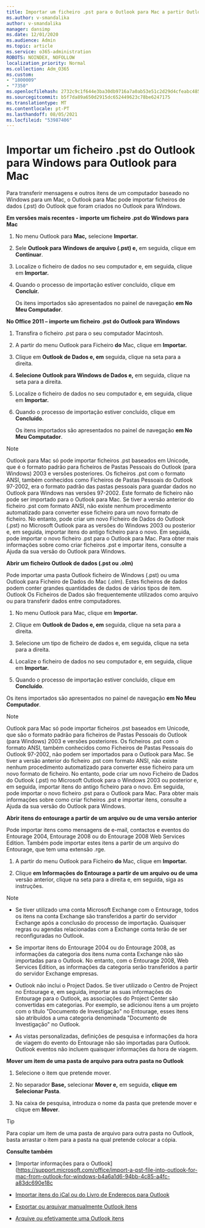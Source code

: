 ```yaml
---
title: Importar um ficheiro .pst para o Outlook para Mac a partir Outlook para Windows
ms.author: v-smandalika
author: v-smandalika
manager: dansimp
ms.date: 12/01/2020
ms.audience: Admin
ms.topic: article
ms.service: o365-administration
ROBOTS: NOINDEX, NOFOLLOW
localization_priority: Normal
ms.collection: Adm_O365
ms.custom:
- "1800009"
- "7350"
ms.openlocfilehash: 2732c9c1f644e3ba30db9716a7a0ab53e51c2d29d4cfeabc485133ed99531a05
ms.sourcegitcommit: b5f7da89a650d2915dc652449623c78be6247175
ms.translationtype: MT
ms.contentlocale: pt-PT
ms.lasthandoff: 08/05/2021
ms.locfileid: "53987406"
---
```

# <a name="import-a-pst-file-from-outlook-for-windows-to-outlook-for-mac"></a>Importar um ficheiro .pst do Outlook para Windows para Outlook para Mac 

Para transferir mensagens e outros itens de um computador baseado no Windows para um Mac, o Outlook para Mac pode importar ficheiros de dados (.pst) do Outlook que foram criados no Outlook para Windows.

**Em versões mais recentes - importe um ficheiro .pst do Windows para Mac**

1. No menu Outlook para **Mac,** selecione **Importar.**

2. Sele **Outlook para Windows de arquivo (.pst) e,** em seguida, clique em **Continuar**.

3. Localize o ficheiro de dados no seu computador e, em seguida, clique em **Importar.**

4. Quando o processo de importação estiver concluído, clique em **Concluir.**

   Os itens importados são apresentados no painel de navegação **em No Meu Computador**.


**No Office 2011 – importe um ficheiro .pst do Outlook para Windows**

1. Transfira o ficheiro .pst para o seu computador Macintosh.

2. A partir do menu Outlook para Ficheiro **do** Mac, clique em **Importar.**

3. Clique em **Outlook de Dados e, em** seguida, clique na seta para a direita.

4. **Selecione Outlook para Windows de Dados e,** em seguida, clique na seta para a direita.

5. Localize o ficheiro de dados no seu computador e, em seguida, clique em **Importar.**

6. Quando o processo de importação estiver concluído, clique em **Concluído**.

   Os itens importados são apresentados no painel de navegação **em No Meu Computador**.

> [!NOTE]
> Outlook para Mac só pode importar ficheiros .pst baseados em Unicode, que é o formato padrão para ficheiros de Pastas Pessoais do Outlook (para Windows) 2003 e versões posteriores. Os ficheiros .pst com o formato ANSI, também conhecidos como Ficheiros de Pastas Pessoais do Outlook 97-2002, era o formato padrão das pastas pessoais para guardar dados no Outlook para Windows nas versões 97-2002. Este formato de ficheiro não pode ser importado para o Outlook para Mac. Se tiver a versão anterior do ficheiro .pst com formato ANSI, não existe nenhum procedimento automatizado para converter esse ficheiro para um novo formato de ficheiro. No entanto, pode criar um novo Ficheiro de Dados do Outlook (.pst) no Microsoft Outlook para as versões do Windows 2003 ou posterior e, em seguida, importar itens do antigo ficheiro para o novo. Em seguida, pode importar o novo ficheiro .pst para o Outlook para Mac. Para obter mais informações sobre como criar ficheiros  .pst e importar itens, consulte a Ajuda da sua versão do Outlook para Windows.

**Abrir um ficheiro Outlook de dados (.pst ou .olm)**

Pode importar uma pasta Outlook ficheiro de Windows (.pst) ou uma Outlook para Ficheiro de Dados do Mac (.olm). Estes ficheiros de dados podem conter grandes quantidades de dados de vários tipos de item. Outlook Os Ficheiros de Dados são frequentemente utilizados como arquivo ou para transferir dados entre computadores.

1. No menu Outlook para Mac, clique em **Importar.**

2. Clique em **Outlook de Dados e, em** seguida, clique na seta para a direita.

3. Selecione um tipo de ficheiro de dados e, em seguida, clique na seta para a direita.

4. Localize o ficheiro de dados no seu computador e, em seguida, clique em **Importar.**

5. Quando o processo de importação estiver concluído, clique em **Concluído**.

Os itens importados são apresentados no painel de navegação **em No Meu Computador**.

> [!NOTE]
> Outlook para Mac só pode importar ficheiros .pst baseados em Unicode, que são o formato padrão para ficheiros de Pastas Pessoais do Outlook (para Windows) 2003 e versões posteriores. Os ficheiros .pst com o formato ANSI, também conhecidos como Ficheiros de Pastas Pessoais do Outlook 97-2002, não podem ser importados para o Outlook para Mac. Se tiver a versão anterior do ficheiro .pst com formato ANSI, não existe nenhum procedimento automatizado para converter esse ficheiro para um novo formato de ficheiro. No entanto, pode criar um novo Ficheiro de Dados do Outlook (.pst) no Microsoft Outlook para o Windows 2003 ou posterior e, em seguida, importar itens do antigo ficheiro para o novo. Em seguida, pode importar o novo ficheiro .pst para o Outlook para Mac. Para obter mais informações sobre como criar ficheiros .pst e importar itens, consulte a Ajuda da sua versão do Outlook para Windows. 

**Abrir itens do entourage a partir de um arquivo ou de uma versão anterior**

Pode importar itens como mensagens de e-mail, contactos e eventos do Entourage 2004, Entourage 2008 ou do Entourage 2008 Web Services Edition. Também pode importar estes itens a partir de um arquivo do Entourage, que tem uma extensão .rge.

1. A partir do menu Outlook para Ficheiro **do** Mac, clique em **Importar.**

2. Clique **em Informações do Entourage a partir de um arquivo ou de uma** versão anterior, clique na seta para a direita e, em seguida, siga as instruções.

> [!NOTE]
- Se tiver utilizado uma conta Microsoft Exchange com o Entourage, todos os itens na conta Exchange são transferidos a partir do servidor Exchange após a conclusão do processo de importação. Quaisquer regras ou agendas relacionadas com a Exchange conta terão de ser reconfiguradas no Outlook.

- Se importar itens do Entourage 2004 ou do Entourage 2008, as informações da categoria dos itens numa conta Exchange não são importadas para o Outlook. No entanto, com o Entourage 2008, Web Services Edition, as informações da categoria serão transferidos a partir do servidor Exchange empresas.

- Outlook não inclui o Project Dados. Se tiver utilizado o Centro de Project no Entourage e, em seguida, importar as suas informações do Entourage para o Outlook, as associações do Project Center são convertidas em categorias. Por exemplo, se adicionou itens a um projeto com o título "Documento de Investigação" no Entourage, esses itens são atribuídos a uma categoria denominada "Documento de Investigação" no Outlook.

- As vistas personalizadas, definições de pesquisa e informações da hora de viagem do evento do Entourage não são importadas para Outlook. Outlook eventos não incluem quaisquer informações da hora de viagem.

**Mover um item de uma pasta de arquivo para outra pasta no Outlook**

1. Selecione o item que pretende mover.

2. No separador **Base,** selecionar **Mover e,** em seguida, **clique em Selecionar Pasta**.

3. Na caixa de pesquisa, introduza o nome da pasta que pretende mover e clique em **Mover**.

> [!TIP]
> Para copiar um item de uma pasta de arquivo para outra pasta no Outlook, basta arrastar o item para a pasta na qual pretende colocar a cópia.

**Consulte também**

- [Importar informações para o Outlook] (https://support.microsoft.com/office/import-a-pst-file-into-outlook-for-mac-from-outlook-for-windows-b4a6a1d6-94bb-4c85-a4fc-a83dc690e18c

- [Importar itens do iCal ou do Livro de Endereços para Outlook](https://support.microsoft.com/office/import-ical-or-address-book-items-into-outlook-for-mac-0450a248-6a40-4f84-ba9c-6c545bc11639)


- [Exportar ou arquivar manualmente Outlook itens](https://support.microsoft.com/office/export-items-to-an-archive-file-in-outlook-for-mac-281a62bf-cc42-46b1-9ad5-6bda80ca3106)

- [Arquive ou efetivamente uma Outlook itens](https://support.microsoft.com/office/automatically-archive-or-back-up-outlook-for-mac-items-441fcce5-2262-4b64-ac8c-fa949df989f5)
